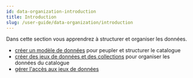 ```yaml
---
id: data-organization-introduction
title: Introduction
slug: /user-guide/data-organization/introduction
---
```


Dans cette section vous apprendrez à structurer et organiser les données.

- [créer un modèle de données](models) pour peupler et structurer le catalogue
- [créer des jeux de données et des collections](collections-datasets) pour organiser les données du catalogue
- [gérer l'accès aux jeux de données](data-access-rights)
